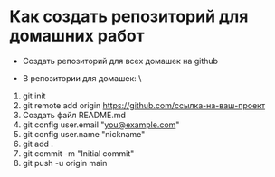 # Как создать репозиторий для домашних работ
- Создать репозиторий для всех домашек на github

- В репозитории для домашек: \
1. git init
2. git remote add origin https://github.com/ссылка-на-ваш-проект
3. Создать файл README.md
4. git config user.email "you@example.com"
5. git config user.name "nickname"
6. git add .
7. git commit -m "Initial commit"
8. git push -u origin main